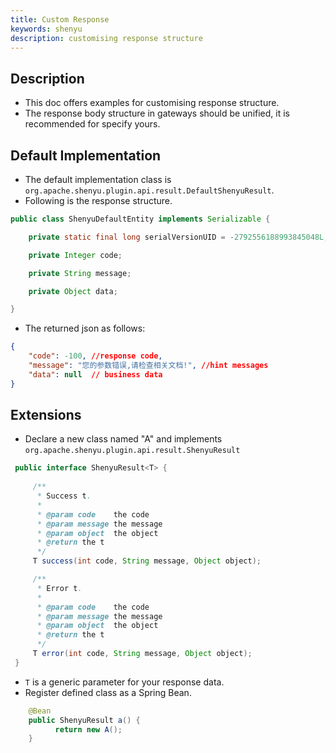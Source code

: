 ```yaml
---
title: Custom Response
keywords: shenyu
description: customising response structure
---
```


## Description

* This doc offers examples for customising response structure.
* The response body structure in gateways should be unified, it is recommended for specify yours. 


## Default Implementation

* The default implementation class is `org.apache.shenyu.plugin.api.result.DefaultShenyuResult`.
* Following is the response structure.

```java
public class ShenyuDefaultEntity implements Serializable {

    private static final long serialVersionUID = -2792556188993845048L;

    private Integer code;

    private String message;

    private Object data;

}
```

* The returned json as follows:
```json
{
    "code": -100, //response code,
    "message": "您的参数错误,请检查相关文档!", //hint messages
    "data": null  // business data
}
```

## Extensions

*  Declare a new class named "A" and implements `org.apache.shenyu.plugin.api.result.ShenyuResult`

```java
 public interface ShenyuResult<T> {
 
     /**
      * Success t.
      *
      * @param code    the code
      * @param message the message
      * @param object  the object
      * @return the t
      */
     T success(int code, String message, Object object);

     /**
      * Error t.
      *
      * @param code    the code
      * @param message the message
      * @param object  the object
      * @return the t
      */
     T error(int code, String message, Object object);
 }

```

* `T` is a generic parameter for your response data.
* Register defined class as a Spring Bean.

```java
    @Bean
    public ShenyuResult a() {
          return new A();
    }
```



